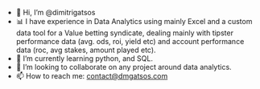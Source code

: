 - 👋 Hi, I’m @dimitrigatsos
- 📊 I have experience in Data Analytics using mainly Excel and a custom data tool for a Value betting syndicate, dealing mainly with tipster performance data (avg. ods, roi, yield etc) and account performance data (roc, avg stakes, amount played etc).
- 🌱 I’m currently learning python, and SQL.
- 💞️ I’m looking to collaborate on any project around data analytics.
- 📫 How to reach me: contact@dmgatsos.com

<!---
dmgts/dmgts is a ✨ special ✨ repository because its `README.md` (this file) appears on your GitHub profile.
You can click the Preview link to take a look at your changes.
--->
